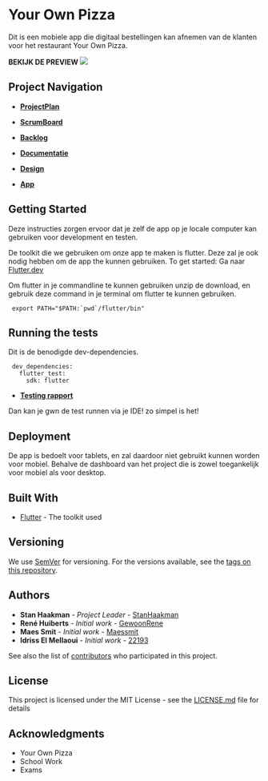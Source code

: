 # Your Own Pizza

Dit is een mobiele app die digitaal bestellingen kan afnemen van de klanten voor het restaurant Your Own Pizza.

**BEKIJK DE PREVIEW**
[![](https://img.youtube.com/vi/9Ts7Dz8QDSY/maxresdefault.jpg)](https://youtu.be/9Ts7Dz8QDSY)



## Project Navigation

* **[ProjectPlan](https://github.com/GewoonRene/yourownpizza/projects/3)** 
* **[ScrumBoard](https://github.com/GewoonRene/yourownpizza/projects/2)** 
* **[Backlog](https://github.com/GewoonRene/yourownpizza/issues)** 

* **[Documentatie](https://github.com/GewoonRene/yourownpizza/tree/master/documentation)**
* **[Design](https://github.com/GewoonRene/yourownpizza/tree/master/design)**
* **[App](https://github.com/GewoonRene/yourownpizza/tree/master)**

## Getting Started

Deze instructies zorgen ervoor dat je zelf de app op je locale computer kan gebruiken voor development en testen.

De toolkit die we gebruiken om onze app te maken is flutter. Deze zal je ook nodig hebben om de app the kunnen gebruiken. To get started: Ga naar  [Flutter.dev](https://flutter.dev/docs/get-started/install)

Om flutter in je commandline te kunnen gebruiken unzip de download, en gebruik deze command in je terminal om flutter te kunnen gebruiken.

```
 export PATH="$PATH:`pwd`/flutter/bin"
```

## Running the tests

Dit is de benodigde dev-dependencies.
```
 dev_dependencies:
   flutter_test:
     sdk: flutter
```
* **[Testing rapport](https://github.com/GewoonRene/yourownpizza/blob/master/documentation/Test%20Rapport%20.pdf)**

Dan kan je gwn de test runnen via je IDE! zo simpel is het!

## Deployment

De app is bedoelt voor tablets, en zal daardoor niet gebruikt kunnen worden voor mobiel. Behalve de dashboard van het project die is zowel toegankelijk voor mobiel als voor desktop. 

## Built With

* [Flutter](https://flutter.dev) - The toolkit used

## Versioning

We use [SemVer](http://semver.org/) for versioning. For the versions available, see the [tags on this repository](https://github.com/your/project/tags). 

## Authors

* **Stan Haakman** - *Project Leader* - [StanHaakman](https://github.com/StanHaakman)
* **René Huiberts** - *Initial work* - [GewoonRene](https://github.com/GewoonRene)
* **Maes Smit** - *Initial work* - [Maessmit](https://github.com/maessmit)
* **Idriss El Mellaoui** - *Initial work* - [22193](https://github.com/22193)

See also the list of [contributors](https://github.com/your/project/contributors) who participated in this project.

## License

This project is licensed under the MIT License - see the [LICENSE.md](LICENSE.md) file for details

## Acknowledgments

* Your Own Pizza
* School Work
* Exams
